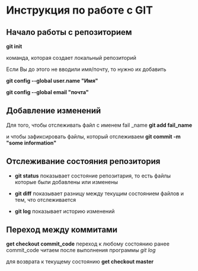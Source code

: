 # Инструкция по работе с GIT
## Начало работы с репозиторием

**git init**

команда, которая создает локальный репозиторий

Если Вы до этого не вводили имя/почту, то нужно их добавить

**git config --global user.name "Имя"**

**git config --global email "почта"**

## Добавление изменений

Для того, чтобы отслеживать файл с именем fail _name
**git add fail_name**

и чтобы зафиксировать файлы, который отслеживаем
**git commit -m "some information"**

## Отслеживание состояния репозитория

* **git status**
показывает состояние репозитария, то есть файлы которые были добавлены или изменены

* **git diff**
показывает разницу между текущим состоянием файлов и тем, что отслеживается

* **git log**
показывает историю изменений

## Переход между коммитами

**get checkout commit_code**
переход к любому состоянию ранее
commit_code читаем после выполнения программы *git log*

для возврата к текущему состоянию **get checkout master**

